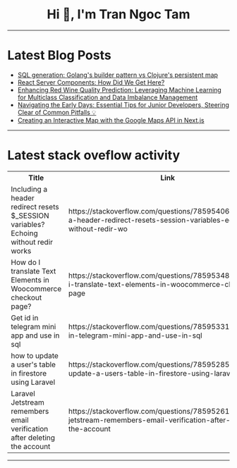 <h1 align="center">Hi 👋, I'm Tran Ngoc Tam</h1>

---

# Latest Blog Posts 
<!-- BLOG-POST-LIST:START -->
- [SQL generation: Golang&#39;s builder pattern vs Clojure&#39;s persistent map](https://dev.to/veer66/sql-generation-builder-pattern-vs-persistent-map-1bfl)
- [React Server Components: How Did We Get Here?](https://dev.to/modydz/react-server-components-how-did-we-get-here-1oah)
- [Enhancing Red Wine Quality Prediction: Leveraging Machine Learning for Multiclass Classification and Data Imbalance Management](https://dev.to/martins_adegbaju/enhancing-red-wine-quality-prediction-leveraging-machine-learning-for-multiclass-classification-and-data-imbalance-management-2bk2)
- [Navigating the Early Days: Essential Tips for Junior Developers, Steering Clear of Common Pitfalls 💡](https://dev.to/g3nt/navigating-the-early-days-essential-tips-for-junior-developers-steering-clear-of-common-pitfalls-71n)
- [Creating an Interactive Map with the Google Maps API in Next.js](https://dev.to/adrianbailador/creating-an-interactive-map-with-the-google-maps-api-in-nextjs-54a4)
<!-- BLOG-POST-LIST:END -->

---

# Latest stack oveflow activity
<table>
  <tr><th>Title</th><th>Link</th></tr>
  <!-- STACKOVERFLOW:START --><tr><td>Including a header redirect resets $_SESSION variables? Echoing without redir works</td><td>https://stackoverflow.com/questions/78595406/including-a-header-redirect-resets-session-variables-echoing-without-redir-wo</td></tr><tr><td>How do I translate Text Elements in Woocommerce checkout page?</td><td>https://stackoverflow.com/questions/78595348/how-do-i-translate-text-elements-in-woocommerce-checkout-page</td></tr><tr><td>Get id in telegram mini app and use in sql</td><td>https://stackoverflow.com/questions/78595331/get-id-in-telegram-mini-app-and-use-in-sql</td></tr><tr><td>how to update a user&#39;s table in firestore using Laravel</td><td>https://stackoverflow.com/questions/78595285/how-to-update-a-users-table-in-firestore-using-laravel</td></tr><tr><td>Laravel Jetstream remembers email verification after deleting the account</td><td>https://stackoverflow.com/questions/78595261/laravel-jetstream-remembers-email-verification-after-deleting-the-account</td></tr><!-- STACKOVERFLOW:END -->
</table>

---


